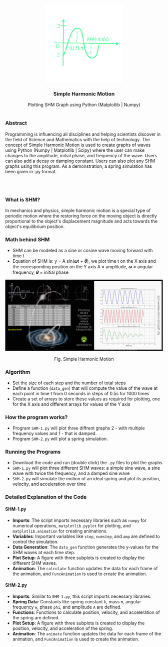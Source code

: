 <p align="center">
    <img src="./Simple-Harmonic-Motion-main/image.png" alt="Logo" width="250" height="auto">
  </a>
  <h3 align="center">Simple Harmonic Motion</h3>
  <p align="center">
    Plotting SHM Graph using Python (Matplotlib | Numpy)
      <br />
    <br>
  </p>
</p>

### Abstract
Programming is influencing all disciplines and helping scientists discover in the field of Science and Mathematics with the help of technology. The concept of Simple Harmonic Motion is used to create graphs of waves using Python (Numpy | Matplotlib | Scipy) where the user can make changes to the amplitude, initial phase, and frequency of the wave. Users can also add a decay or damping constant. Users can also plot any SHM graphs using this program. As a demonstration, a spring simulation has been given in .py format.

<br>
</br>

### What is SHM? 
In mechanics and physics, simple harmonic motion is a special type of periodic motion where the restoring force on the moving object is directly proportional to the object's displacement magnitude and acts towards the object's equilibrium position.

### Math behind SHM
- SHM can be modeled as a sine or cosine wave moving forward with time t
- Equation of SHM is: y = A sin(𝝎t + 𝜽), we plot time t on the X axis and the corresponding position on the Y axis
A = amplitude, 𝝎 = angular frequency, 𝜽 = initial phase

<p align="center">
    <img src="./Simple-Harmonic-Motion-main/image2.png" alt="SHM Diagram">
  </a>

  <p align="center">
    Fig. Simple Harmonic Motion
  </p>
</p>

### Algorithm
- Set the size of each step and the number of total steps
- Define a function (`data_gen`) that will compute the value of the wave at each point in time t from 0 seconds in steps of 0.5s for 1000 times
- Create a set of arrays to store these values as required for plotting, one for the X axis and different arrays for values of the Y axis 

### How the program works? 
- Program `SHM-1.py` will plot three diffrent graphs 2 - with multiple frequency values and 1 - that is damped.
- Program `SHM-2.py` will plot a spring simulation.

### Running the Programs
- Download the code and run (double click) the `.py` files to plot the graphs
- `SHM-1.py` will plot three different SHM waves: a simple sine wave, a sine wave with twice the frequency, and a damped sine wave
- `SHM-2.py` will simulate the motion of an ideal spring and plot its position, velocity, and acceleration over time

### Detailed Explanation of the Code

#### SHM-1.py
- **Imports**: The script imports necessary libraries such as `numpy` for numerical operations, `matplotlib.pyplot` for plotting, and `matplotlib.animation` for creating animations.
- **Variables**: Important variables like `step`, `numstep`, and `amp` are defined to control the simulation.
- **Data Generation**: The `data_gen` function generates the y-values for the SHM waves at each time step.
- **Plot Setup**: A figure with three subplots is created to display the different SHM waves.
- **Animation**: The `calculate` function updates the data for each frame of the animation, and `FuncAnimation` is used to create the animation.

#### SHM-2.py
- **Imports**: Similar to `SHM-1.py`, this script imports necessary libraries.
- **Spring Data**: Constants like spring constant `k`, mass `m`, angular frequency `w`, phase `phi`, and amplitude `A` are defined.
- **Functions**: Functions to calculate position, velocity, and acceleration of the spring are defined.
- **Plot Setup**: A figure with three subplots is created to display the position, velocity, and acceleration of the spring.
- **Animation**: The `animate` function updates the data for each frame of the animation, and `FuncAnimation` is used to create the animation.



